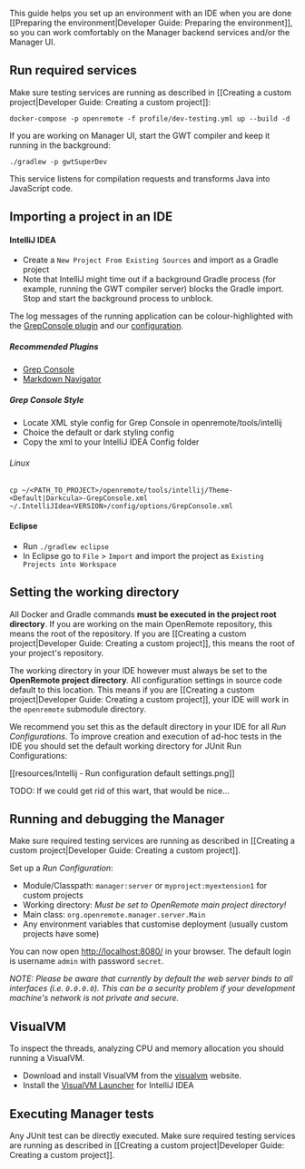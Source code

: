 This guide helps you set up an environment with an IDE when you are done [[Preparing the environment|Developer Guide: Preparing the environment]], so you can work comfortably on the Manager backend services and/or the Manager UI.

## Run required services

Make sure testing services are running as described in [[Creating a custom project|Developer Guide: Creating a custom project]]:

```
docker-compose -p openremote -f profile/dev-testing.yml up --build -d
```

If you are working on Manager UI, start the GWT compiler and keep it running in the background:

```
./gradlew -p gwtSuperDev
```

This service listens for compilation requests and transforms Java into JavaScript code.

## Importing a project in an IDE

#### IntelliJ IDEA

- Create a `New Project From Existing Sources` and import as a Gradle project
- Note that IntelliJ might time out if a background Gradle process (for example, running the GWT compiler server) blocks the Gradle import. Stop and start the background process to unblock.

The log messages of the running application can be colour-highlighted with the [GrepConsole plugin](https://plugins.jetbrains.com/plugin/7125-grep-console) and our [configuration](https://gist.github.com/christianbauer/9cd3ef6a871c2a3472bd70a216f3eb14).

##### Recommended Plugins
- [Grep Console](https://plugins.jetbrains.com/plugin/7125-grep-console)
- [Markdown Navigator](https://plugins.jetbrains.com/plugin/7896-markdown-navigator)

##### Grep Console Style
- Locate XML style config for Grep Console in openremote/tools/intellij
- Choice the default or dark styling config
- Copy the xml to your IntelliJ IDEA Config folder 

###### Linux
```
cp ~/<PATH_TO_PROJECT>/openremote/tools/intellij/Theme-<Default|Darkcula>-GrepConsole.xml ~/.IntelliJIdea<VERSION>/config/options/GrepConsole.xml

```


#### Eclipse

- Run `./gradlew eclipse`
- In Eclipse go to `File` > `Import` and import the project as `Existing Projects into Workspace`

## Setting the working directory

All Docker and Gradle commands **must be executed in the project root directory**. If you are working on the main OpenRemote repository, this means the root of the repository. If you are [[Creating a custom project|Developer Guide: Creating a custom project]], this means the root of your project's repository.

The working directory in your IDE however must always be set to the **OpenRemote project directory**. All configuration settings in source code default to this location. This means if you are [[Creating a custom project|Developer Guide: Creating a custom project]], your IDE will work in the `openremote` submodule directory.

We recommend you set this as the default directory in your IDE for all *Run Configurations*. To improve creation and execution of ad-hoc tests in the IDE you should set the default working directory for JUnit Run Configurations:

[[resources/Intellij - Run configuration default settings.png]]

TODO: If we could get rid of this wart, that would be nice...

## Running and debugging the Manager

Make sure required testing services are running as described in [[Creating a custom project|Developer Guide: Creating a custom project]].

Set up a *Run Configuration*:

- Module/Classpath: `manager:server` or `myproject:myextension1` for custom projects
- Working directory: *Must be set to OpenRemote main project directory!*
- Main class: `org.openremote.manager.server.Main`
- Any environment variables that customise deployment (usually custom projects have some)

You can now open [http://localhost:8080/](http://localhost:8080/) in your browser. The default login is username `admin` with password `secret`.

*NOTE: Please be aware that currently by default the web server binds to all interfaces (i.e. `0.0.0.0`). This can be a security problem if your development machine's network is not private and secure.*

## VisualVM
To inspect the threads, analyzing CPU and memory allocation you should running a VisualVM.

- Download and install VisualVM from the [visualvm](https://visualvm.github.io/) website.
- Install the [VisualVM Launcher](https://plugins.jetbrains.com/plugin/7115-visualvm-launcher) for IntelliJ IDEA

## Executing Manager tests

Any JUnit test can be directly executed. Make sure required testing services are running as described in [[Creating a custom project|Developer Guide: Creating a custom project]].

